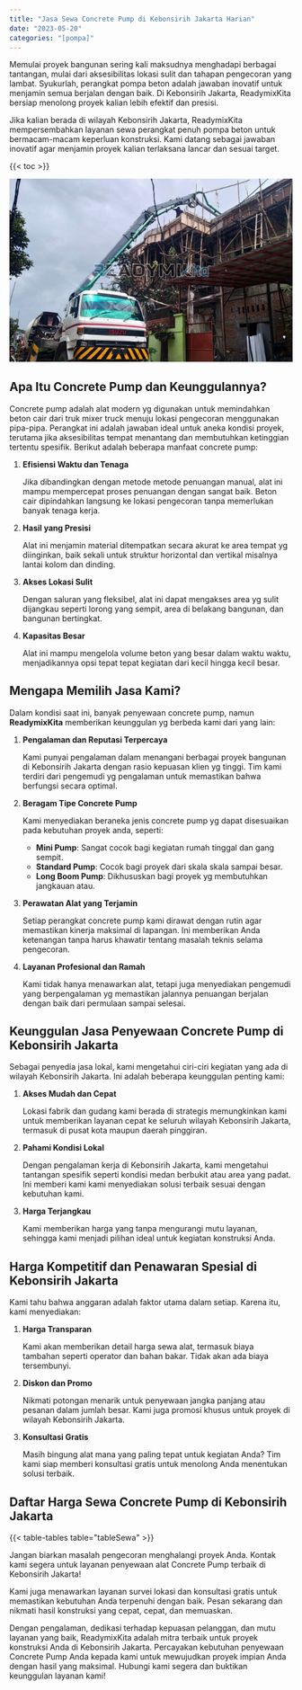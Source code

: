 ```yaml
---
title: "Jasa Sewa Concrete Pump di Kebonsirih Jakarta Harian"
date: "2023-05-20"
categories: "[pompa]"
---
```


Memulai proyek bangunan sering kali maksudnya menghadapi berbagai tantangan, mulai dari aksesibilitas lokasi sulit dan tahapan pengecoran yang lambat. Syukurlah, perangkat pompa beton adalah jawaban inovatif untuk menjamin semua berjalan dengan baik. Di Kebonsirih Jakarta, ReadymixKita bersiap menolong proyek kalian lebih efektif dan presisi.

Jika kalian berada di wilayah Kebonsirih Jakarta, ReadymixKita mempersembahkan layanan sewa perangkat penuh pompa beton untuk bermacam-macam keperluan konstruksi. Kami datang sebagai jawaban inovatif agar menjamin proyek kalian terlaksana lancar dan sesuai target.

{{< toc >}}

![Jasa Sewa Concrete Pump di Kebonsirih Jakarta Harian](/images/pompa/sewa-pompa-25.jpg)

## Apa Itu Concrete Pump dan Keunggulannya?

Concrete pump adalah alat modern yg digunakan untuk memindahkan beton cair dari truk mixer truck menuju lokasi pengecoran menggunakan pipa-pipa. Perangkat ini adalah jawaban ideal untuk aneka kondisi proyek, terutama jika aksesibilitas tempat menantang dan membutuhkan ketinggian tertentu spesifik. Berikut adalah beberapa manfaat concrete pump:

1. **Efisiensi Waktu dan Tenaga**

   Jika dibandingkan dengan metode metode penuangan manual, alat ini mampu mempercepat proses penuangan dengan sangat baik. Beton cair dipindahkan langsung ke lokasi pengecoran tanpa memerlukan banyak tenaga kerja.

2. **Hasil yang Presisi**

   Alat ini menjamin material ditempatkan secara akurat ke area tempat yg diinginkan, baik sekali untuk struktur horizontal dan vertikal misalnya lantai kolom dan dinding.

3. **Akses Lokasi Sulit**

   Dengan saluran yang fleksibel, alat ini dapat mengakses area yg sulit dijangkau seperti lorong yang sempit, area di belakang bangunan, dan bangunan bertingkat.

4. **Kapasitas Besar**

   Alat ini mampu mengelola volume beton yang besar dalam waktu waktu, menjadikannya opsi tepat tepat kegiatan dari kecil hingga kecil besar.

## Mengapa Memilih Jasa Kami?

Dalam kondisi saat ini, banyak penyewaan concrete pump, namun **ReadymixKita** memberikan keunggulan yg berbeda kami dari yang lain:

1. **Pengalaman dan Reputasi Terpercaya**

   Kami punyai pengalaman dalam menangani berbagai proyek bangunan di Kebonsirih Jakarta dengan rasio kepuasan klien yg tinggi. Tim kami terdiri dari pengemudi yg pengalaman untuk memastikan bahwa berfungsi secara optimal.

2. **Beragam Tipe Concrete Pump**

   Kami menyediakan beraneka jenis concrete pump yg dapat disesuaikan pada kebutuhan proyek anda, seperti:
   - **Mini Pump**: Sangat cocok bagi kegiatan rumah tinggal dan gang sempit.
   - **Standard Pump**: Cocok bagi proyek dari skala skala sampai besar.
   - **Long Boom Pump**: Dikhususkan bagi proyek yg membutuhkan jangkauan atau.

3. **Perawatan Alat yang Terjamin**

   Setiap perangkat concrete pump kami dirawat dengan rutin agar memastikan kinerja maksimal di lapangan. Ini memberikan Anda ketenangan tanpa harus khawatir tentang masalah teknis selama pengecoran.

4. **Layanan Profesional dan Ramah**

   Kami tidak hanya menawarkan alat, tetapi juga menyediakan pengemudi yang berpengalaman yg memastikan jalannya penuangan berjalan dengan baik dari permulaan sampai selesai.

## Keunggulan Jasa Penyewaan Concrete Pump di Kebonsirih Jakarta

Sebagai penyedia jasa lokal, kami mengetahui ciri-ciri kegiatan yang ada di wilayah Kebonsirih Jakarta. Ini adalah beberapa keunggulan penting kami:

1. **Akses Mudah dan Cepat**

   Lokasi fabrik dan gudang kami berada di strategis memungkinkan kami untuk memberikan layanan cepat ke seluruh wilayah Kebonsirih Jakarta, termasuk di pusat kota maupun daerah pinggiran.

2. **Pahami Kondisi Lokal**

   Dengan pengalaman kerja di Kebonsirih Jakarta, kami mengetahui tantangan spesifik seperti kondisi medan berbukit atau area yang padat. Ini memberi kami kami menyediakan solusi terbaik sesuai dengan kebutuhan kami.

3. **Harga Terjangkau**

   Kami memberikan harga yang tanpa mengurangi mutu layanan, sehingga kami menjadi pilihan ideal untuk kegiatan konstruksi Anda.

## Harga Kompetitif dan Penawaran Spesial di Kebonsirih Jakarta

Kami tahu bahwa anggaran adalah faktor utama dalam setiap. Karena itu, kami menyediakan:

1. **Harga Transparan**

   Kami akan memberikan detail harga sewa alat, termasuk biaya tambahan seperti operator dan bahan bakar. Tidak akan ada biaya tersembunyi.

2. **Diskon dan Promo**

   Nikmati potongan menarik untuk penyewaan jangka panjang atau pesanan dalam jumlah besar. Kami juga promosi khusus untuk proyek di wilayah Kebonsirih Jakarta.

3. **Konsultasi Gratis**

   Masih bingung alat mana yang paling tepat untuk kegiatan Anda? Tim kami siap memberi konsultasi gratis untuk menolong Anda menentukan solusi terbaik.

## Daftar Harga Sewa Concrete Pump di Kebonsirih Jakarta

{{< table-tables table="tableSewa" >}}

Jangan biarkan masalah pengecoran menghalangi proyek Anda. Kontak kami segera untuk layanan penyewaan alat Concrete Pump terbaik di Kebonsirih Jakarta!

Kami juga menawarkan layanan survei lokasi dan konsultasi gratis untuk memastikan kebutuhan Anda terpenuhi dengan baik. Pesan sekarang dan nikmati hasil konstruksi yang cepat, cepat, dan memuaskan.

Dengan pengalaman, dedikasi terhadap kepuasan pelanggan, dan mutu layanan yang baik, ReadymixKita adalah mitra terbaik untuk proyek konstruksi Anda di Kebonsirih Jakarta. Percayakan kebutuhan penyewaan Concrete Pump Anda kepada kami untuk mewujudkan proyek impian Anda dengan hasil yang maksimal. Hubungi kami segera dan buktikan keunggulan layanan kami!